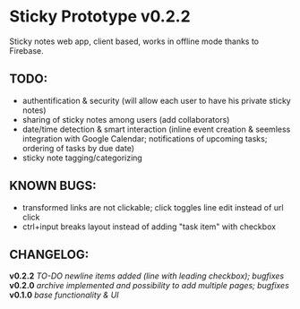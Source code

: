 Sticky Prototype v0.2.2
================

Sticky notes web app, client based, works in offline mode thanks to Firebase.

TODO:
--------------------
* authentification & security (will allow each user to have his private sticky notes)
* sharing of sticky notes among users (add collaborators)
* date/time detection & smart interaction (inline event creation & seemless integration with Google Calendar; notifications of upcoming tasks; ordering of tasks by due date)
* sticky note tagging/categorizing

KNOWN BUGS:
--------------------
* transformed links are not clickable; click toggles line edit instead of url click
* ctrl+input breaks layout instead of adding "task item" with checkbox

CHANGELOG:
--------------------
__v0.2.2__
_TO-DO newline items added (line with leading checkbox); bugfixes_
__v0.2.0__
_archive implemented and possibility to add multiple pages; bugfixes_
__v0.1.0__
_base functionality & UI_


